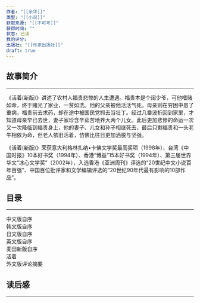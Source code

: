 ```yaml
---
作者: "[[余华]]"
类型: "[[小说]]"
获取来源: "[[不可考]]"
获得时间: ""
状态: 已读
我的评分: 
出版社: "[[作家出版社]]"
draft: true
---
```

## 故事简介
---
《活着(新版)》讲述了农村人福贵悲惨的人生遭遇。福贵本是个阔少爷，可他嗜赌如命，终于赌光了家业，一贫如洗。他的父亲被他活活气死，母亲则在穷困中患了重病，福贵前去求药，却在途中被国民党抓去当壮丁。经过几番波折回到家里，才知道母亲早已去世，妻子家珍含辛茹苦地养大两个儿女。此后更加悲惨的命运一次又一次降临到福贵身上，他的妻子、儿女和孙子相继死去，最后只剩福贵和一头老牛相依为命，但老人依旧活着，仿佛比往日更加洒脱与坚强。

《活着(新版)》荣获意大利格林扎纳•卡佛文学奖最高奖项（1998年）、台湾《中国时报》10本好书奖（1994年）、香港“博益”15本好书奖（1994年）、第三届世界华文“冰心文学奖”（2002年），入选香港《亚洲周刊》评选的“20世纪中文小说百年百强”、中国百位批评家和文学编辑评选的“20世纪90年代最有影响的10部作品”。
## 目录
---

中文版自序  
韩文版自序  
日文版自序  
英文版自序  
麦田新版自序  
活着  
外文版评论摘要
## 读后感
---
